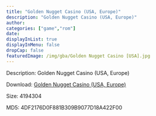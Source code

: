 ```yaml
---
title: "Golden Nugget Casino (USA, Europe)"
description: "Golden Nugget Casino (USA, Europe)"
author: 
categories: ["game","rom"]
date: 
displayInList: true
displayInMenu: false
dropCap: false
featuredImage: /img/gba/Golden Nugget Casino [USA].jpg
---
```


Description: Golden Nugget Casino (USA, Europe)

Download: <a style="text-decoration:underline;" href="https://mega.nz/#!OSYUFAgK!LH9iOiWg3lZK3nvxDxYqb9TvzWotERYo4cDENm9uT54" target = "_blank" rel = "nofollow" > Golden Nugget Casino (USA, Europe)</a>

Size: 4194304

MD5: 4DF2176D0F881B309B9077D18A422F00

